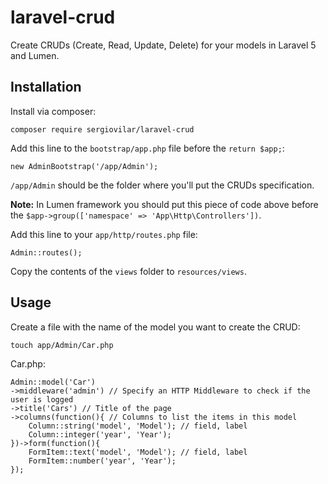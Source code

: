 # laravel-crud

Create CRUDs (Create, Read, Update, Delete) for your models in Laravel 5 and Lumen.

## Installation

Install via composer:

    composer require sergiovilar/laravel-crud

Add this line to the `bootstrap/app.php` file before the `return $app;`:

    new AdminBootstrap('/app/Admin');

`/app/Admin` should be the folder where you'll put the CRUDs specification.

**Note:** In Lumen framework you should put this piece of code above before the `$app->group(['namespace' => 'App\Http\Controllers'])`.

Add this line to your `app/http/routes.php` file:

    Admin::routes();

Copy the contents of the `views` folder to `resources/views`.

## Usage

Create a file with the name of the model you want to create the CRUD:

    touch app/Admin/Car.php

Car.php:

    Admin::model('Car')
    ->middleware('admin') // Specify an HTTP Middleware to check if the user is logged
    ->title('Cars') // Title of the page
    ->columns(function(){ // Columns to list the items in this model
        Column::string('model', 'Model'); // field, label
        Column::integer('year', 'Year');
    })->form(function(){
        FormItem::text('model', 'Model'); // field, label
        FormItem::number('year', 'Year');
    });
